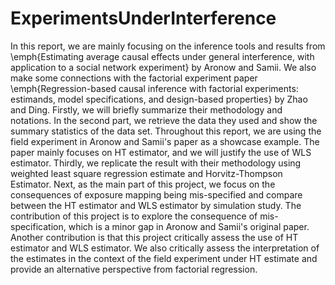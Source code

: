 # ExperimentsUnderInterference

In this report, we are mainly focusing on the inference tools and results from \emph{Estimating average causal effects under general interference, with application to a social network experiment} by Aronow and Samii. We also make some connections with the factorial experiment paper \emph{Regression-based causal inference with factorial experiments: estimands, model specifications, and design-based properties} by Zhao and Ding. Firstly, we will briefly summarize their methodology and notations. In the second part, we retrieve the data they used and show the summary statistics of the data set. Throughout this report, we are using the field experiment in Aronow and Samii's paper as a showcase example. The paper mainly focuses on HT estimator, and we will justify the use of WLS estimator. Thirdly, we replicate the result with their methodology using weighted least square regression estimate and Horvitz-Thompson Estimator. Next, as the main part of this project, we focus on the consequences of exposure mapping being mis-specified and compare between the HT estimator and WLS estimator by simulation study. The contribution of this project is to explore the consequence of mis-specification, which is a minor gap in Aronow and Samii's original paper. Another contribution is that this project critically assess the use of HT estimator and WLS estimator. We also critically assess the interpretation of the estimates in the context of the field experiment under HT estimate and provide an alternative perspective from factorial regression.
